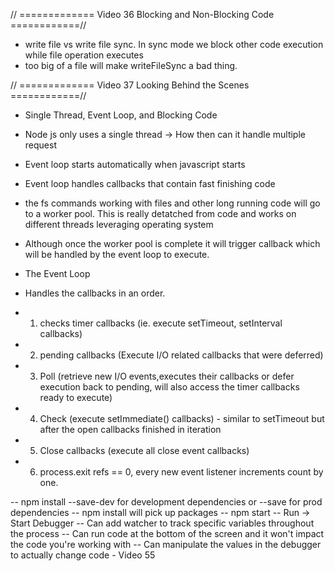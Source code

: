 // ============= Video 36 Blocking and Non-Blocking Code ============//
- write file vs write file sync. In sync mode we block other code execution while file operation executes
- too big of a file will make writeFileSync a bad thing.

// ============= Video 37 Looking Behind the Scenes ============//
- Single Thread, Event Loop, and Blocking Code
- Node js only uses a single thread -> How then can it handle multiple request
- Event loop starts automatically when javascript starts
- Event loop handles callbacks that contain fast finishing code
- the fs commands working with files and other long running code will go to a worker pool. This is really detatched from code and works on different threads leveraging operating system
- Although once the worker pool is complete it will trigger callback which will be handled by the event loop to execute.

- The Event Loop
- Handles the callbacks in an order.
- 1. checks timer callbacks (ie. execute setTimeout, setInterval callbacks)
- 2. pending callbacks (Execute I/O related callbacks that were deferred)
- 3. Poll (retrieve new I/O events,executes their callbacks or defer execution back to pending, will also access the timer callbacks ready to execute)
- 4. Check (execute setImmediate() callbacks) - similar to setTimeout but after the open callbacks finished in iteration
- 5. Close callbacks (execute all close event callbacks)
- 6. process.exit refs == 0, every new event listener increments count by one.

-- npm install <package name> --save-dev for development dependencies or --save for prod dependencies
-- npm install will pick up packages
-- npm start
-- Run -> Start Debugger
-- Can add watcher to track specific variables throughout the process
-- Can run code at the bottom of the screen and it won't impact the code you're working with
-- Can manipulate the values in the debugger to actually change code - Video 55